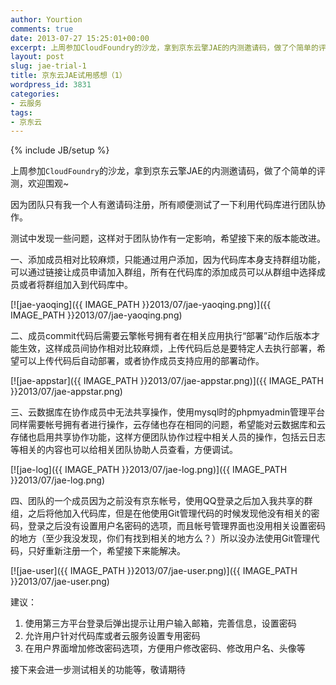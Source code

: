 ```yaml
---
author: Yourtion
comments: true
date: 2013-07-27 15:25:01+00:00
excerpt: 上周参加CloudFoundry的沙龙，拿到京东云擎JAE的内测邀请码，做了个简单的评测，欢迎围观~
layout: post
slug: jae-trial-1
title: 京东云JAE试用感想（1）
wordpress_id: 3831
categories:
- 云服务
tags:
- 京东云
---
```

{% include JB/setup %}

上周参加```CloudFoundry```的沙龙，拿到京东云擎JAE的内测邀请码，做了个简单的评测，欢迎围观~

因为团队只有我一个人有邀请码注册，所有顺便测试了一下利用代码库进行团队协作。

测试中发现一些问题，这样对于团队协作有一定影响，希望接下来的版本能改进。

一、添加成员相对比较麻烦，只能通过用户添加，因为代码库本身支持群组功能，可以通过链接让成员申请加入群组，所有在代码库的添加成员可以从群组中选择成员或者将群组加入到代码库中。

[![jae-yaoqing]({{ IMAGE_PATH }}2013/07/jae-yaoqing.png)]({{ IMAGE_PATH }}2013/07/jae-yaoqing.png)

二、成员commit代码后需要云擎帐号拥有者在相关应用执行“部署”动作后版本才能生效，这样成员间协作相对比较麻烦，上传代码后总是要特定人去执行部署，希望可以上传代码后自动部署，或者协作成员支持应用的部署动作。

[![jae-appstar]({{ IMAGE_PATH }}2013/07/jae-appstar.png)]({{ IMAGE_PATH }}2013/07/jae-appstar.png)

三、云数据库在协作成员中无法共享操作，使用mysql时的phpmyadmin管理平台同样需要帐号拥有者进行操作，云存储也存在相同的问题，希望能对云数据库和云存储也启用共享协作功能，这样方便团队协作过程中相关人员的操作，包括云日志等相关的内容也可以给相关团队协助人员查看，方便调试。

[![jae-log]({{ IMAGE_PATH }}2013/07/jae-log.png)]({{ IMAGE_PATH }}2013/07/jae-log.png)

四、团队的一个成员因为之前没有京东帐号，使用QQ登录之后加入我共享的群组，之后将他加入代码库，但是在他使用Git管理代码的时候发现他没有相关的密码，登录之后没有设置用户名密码的选项，而且帐号管理界面也没用相关设置密码的地方（至少我没发现，你们有找到相关的地方么？）所以没办法使用Git管理代码，只好重新注册一个，希望接下来能解决。

[![jae-user]({{ IMAGE_PATH }}2013/07/jae-user.png)]({{ IMAGE_PATH }}2013/07/jae-user.png)

建议：

  1. 使用第三方平台登录后弹出提示让用户输入邮箱，完善信息，设置密码
  2. 允许用户针对代码库或者云服务设置专用密码
  3. 在用户界面增加修改密码选项，方便用户修改密码、修改用户名、头像等
  
接下来会进一步测试相关的功能等，敬请期待


